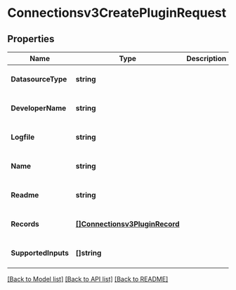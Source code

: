 # Connectionsv3CreatePluginRequest

## Properties
Name | Type | Description | Notes
------------ | ------------- | ------------- | -------------
**DatasourceType** | **string** |  | [optional] [default to null]
**DeveloperName** | **string** |  | [optional] [default to null]
**Logfile** | **string** |  | [optional] [default to null]
**Name** | **string** |  | [optional] [default to null]
**Readme** | **string** |  | [optional] [default to null]
**Records** | [**[]Connectionsv3PluginRecord**](connectionsv3PluginRecord.md) |  | [optional] [default to null]
**SupportedInputs** | **[]string** |  | [optional] [default to null]

[[Back to Model list]](../README.md#documentation-for-models) [[Back to API list]](../README.md#documentation-for-api-endpoints) [[Back to README]](../README.md)

